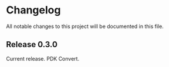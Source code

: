 # Changelog

All notable changes to this project will be documented in this file.

## Release 0.3.0

Current release. PDK Convert.
